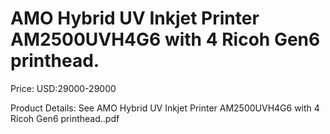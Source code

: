 # AMO Hybrid UV Inkjet Printer AM2500UVH4G6 with 4 Ricoh Gen6 printhead.

Price: USD:29000-29000

Product Details: See AMO Hybrid UV Inkjet Printer AM2500UVH4G6 with 4 Ricoh Gen6 printhead..pdf